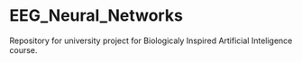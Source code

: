 # EEG_Neural_Networks

Repository for university project for Biologicaly Inspired Artificial Inteligence course.

